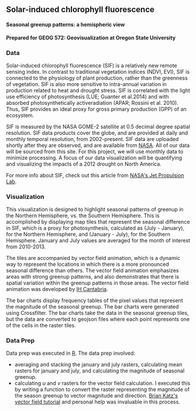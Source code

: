 ## Solar-induced chlorophyll fluorescence

#### Seasonal greenup patterns: a hemispheric view

**Prepared for GEOG 572: Geovisualization at Oregon State University**



### Data

Solar-induced chlorophyll fluorescence (SIF) is a relatively new remote sensing index. In contrast to traditional vegetation indices (NDVI, EVI), SIF is connected to the physiology of plant production, rather than the greenness of vegetation. SIF is also more sensitive to intra-annual variation in production related to heat and drought stress. SIF is correlated with the light use efficiency of photosynthesis (LUE; Guanter et al.2014) and with absorbed photosynthetically activeradiation (APAR; Rossini et al. 2010). Thus, SIF provides an ideal proxy for gross primary production (GPP) of an ecosystem.

SIF is measured by the NASA GOME-2 satellite at 0.5 decimal degree spatial resolution. SIF data products cover the globe, and are provided at daily and monthly temporal resolution, from 2002-present. SIF data are uploaded shortly after they are observed, and are available from [NASA](https://avdc.gsfc.nasa.gov/pub/data/satellite/MetOp/GOME_F/). All of our data will be sourced from this site. For this project, we will use monthly data to minimize processing. A focus of our data visualization will be quantifying and visualizing the impacts of a 2012 drought on North America.

For more info about SIF, check out this article from [NASA's Jet Propulsion Lab](https://www.jpl.nasa.gov/news/news.php?release=2014-097).

### Visualization

This visualization is designed to highlight seasonal patterns of greenup in the Northern Hemisphere, vs. the Southern Hemisphere. This is accomplished by displaying map tiles that represent the seasonal difference in SIF, which is a proxy for photosynthesis, calculated as (July - January), for the Northern Hemisphere, and (January - July), for the Southern Hemisphere. January and July values are averaged for the month of interest from 2010-2013. 

The tiles are accompanied by vector field animation, which is a dynamic way to represent the locations in which there is a more pronounced seasonal difference than others. The vector field animation emphasizes areas with strong greenup patterns, and also demonstrates that there is spatial variation within the greenup patterns in those areas. The vector field animation was developed by [IH Cantabria](https://github.com/IHCantabria/Leaflet.CanvasLayer.Field).

The bar charts display frequency tables of the pixel values that represent the magnitude of the seasonal greenup. The bar charts were generated using Crossfilter. The bar charts take the data in the seasonal greenup tiles, but the data are converted to geojson files where each point represents one of the cells in the raster tiles.



### Data Prep

Data prep was executed in [R](https://github.com/lleather/sif_vector/blob/master/R/prep_vectorfield_raster_function.R). The data prep involved: 

- averaging and stacking the january and july rasters, calculating mean rasters for january and july, and calculating the magnitude of seasonal greenup. 
- calculating *u* and *v* rasters for the vector field calculation. I executed this by writing a function to convert the raster representing the magnitude of the season greenup to vector magnitude and direction. [Brian Katz's vector field tutorial](https://github.com/briangkatz/vector-field-animation) and personal help was invaluable in this process.

